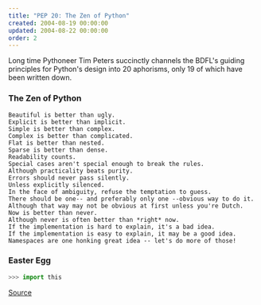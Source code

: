 ```yaml
---
title: "PEP 20: The Zen of Python"
created: 2004-08-19 00:00:00
updated: 2004-08-22 00:00:00
order: 2
---
```


Long time Pythoneer Tim Peters succinctly channels the BDFL's guiding principles for Python's design into 20 aphorisms, only 19 of which have been written down.

### The Zen of Python
```
Beautiful is better than ugly.
Explicit is better than implicit.
Simple is better than complex.
Complex is better than complicated.
Flat is better than nested.
Sparse is better than dense.
Readability counts.
Special cases aren't special enough to break the rules.
Although practicality beats purity.
Errors should never pass silently.
Unless explicitly silenced.
In the face of ambiguity, refuse the temptation to guess.
There should be one-- and preferably only one --obvious way to do it.
Although that way may not be obvious at first unless you're Dutch.
Now is better than never.
Although never is often better than *right* now.
If the implementation is hard to explain, it's a bad idea.
If the implementation is easy to explain, it may be a good idea.
Namespaces are one honking great idea -- let's do more of those!
```

### Easter Egg
```python
>>> import this
```

[Source](https://www.python.org/dev/peps/pep-0020/)
